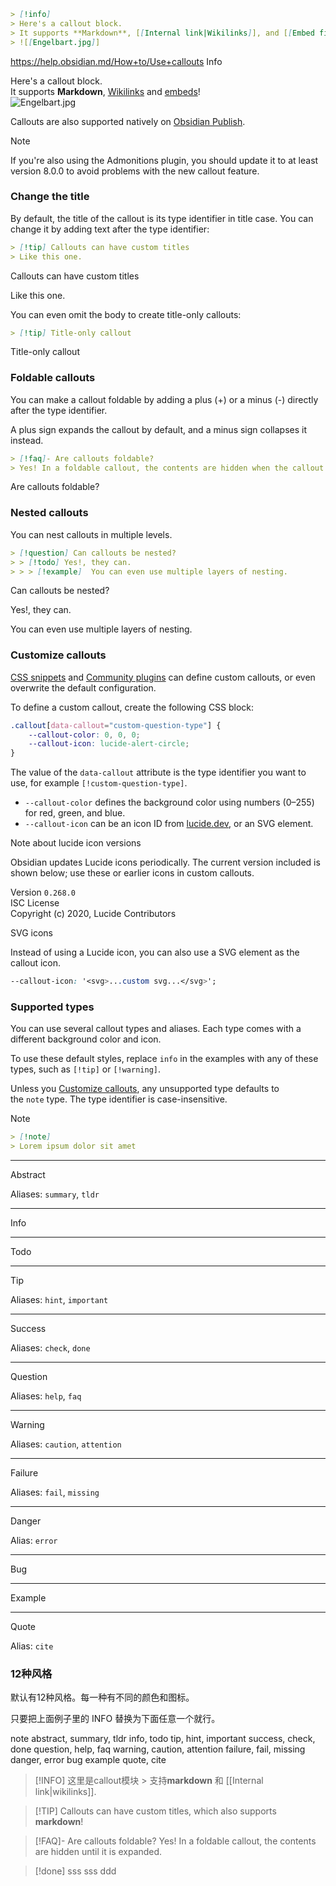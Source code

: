 ```markdown
> [!info]
> Here's a callout block.
> It supports **Markdown**, [[Internal link|Wikilinks]], and [[Embed files|embeds]]!
> ![[Engelbart.jpg]]
```
https://help.obsidian.md/How+to/Use+callouts
Info

Here's a callout block.  
It supports **Markdown**, [Wikilinks](https://help.obsidian.md/Linking+notes+and+files/Internal+links) and [embeds](https://help.obsidian.md/Linking+notes+and+files/Embedding+files)!  
![Engelbart.jpg](https://publish-01.obsidian.md/access/f786db9fac45774fa4f0d8112e232d67/Attachments/Engelbart.jpg)

Callouts are also supported natively on [Obsidian Publish](https://help.obsidian.md/Obsidian+Publish/Introduction+to+Obsidian+Publish).

Note

If you're also using the Admonitions plugin, you should update it to at least version 8.0.0 to avoid problems with the new callout feature.

### Change the title

By default, the title of the callout is its type identifier in title case. You can change it by adding text after the type identifier:

```markdown
> [!tip] Callouts can have custom titles
> Like this one.
```

Callouts can have custom titles

Like this one.

You can even omit the body to create title-only callouts:

```markdown
> [!tip] Title-only callout
```

Title-only callout

### Foldable callouts

You can make a callout foldable by adding a plus (+) or a minus (-) directly after the type identifier.

A plus sign expands the callout by default, and a minus sign collapses it instead.

```markdown
> [!faq]- Are callouts foldable?
> Yes! In a foldable callout, the contents are hidden when the callout is collapsed.
```

Are callouts foldable?

### Nested callouts

You can nest callouts in multiple levels.

```markdown
> [!question] Can callouts be nested?
> > [!todo] Yes!, they can.
> > > [!example]  You can even use multiple layers of nesting.
```

Can callouts be nested?

Yes!, they can.

You can even use multiple layers of nesting.

### Customize callouts

[CSS snippets](https://help.obsidian.md/Extending+Obsidian/CSS+snippets) and [Community plugins](https://help.obsidian.md/Extending+Obsidian/Community+plugins) can define custom callouts, or even overwrite the default configuration.

To define a custom callout, create the following CSS block:

```css
.callout[data-callout="custom-question-type"] {
    --callout-color: 0, 0, 0;
    --callout-icon: lucide-alert-circle;
}
```

The value of the `data-callout` attribute is the type identifier you want to use, for example `[!custom-question-type]`.

- `--callout-color` defines the background color using numbers (0–255) for red, green, and blue.
- `--callout-icon` can be an icon ID from [lucide.dev](https://lucide.dev/), or an SVG element.

Note about lucide icon versions

Obsidian updates Lucide icons periodically. The current version included is shown below; use these or earlier icons in custom callouts.  

Version `0.268.0`  
ISC License  
Copyright (c) 2020, Lucide Contributors

SVG icons

Instead of using a Lucide icon, you can also use a SVG element as the callout icon.

```css
--callout-icon: '<svg>...custom svg...</svg>';
```

### Supported types

You can use several callout types and aliases. Each type comes with a different background color and icon.

To use these default styles, replace `info` in the examples with any of these types, such as `[!tip]` or `[!warning]`.

Unless you [Customize callouts](https://help.obsidian.md/Editing+and+formatting/Callouts#Customize%20callouts), any unsupported type defaults to the `note` type. The type identifier is case-insensitive.

Note

```md
> [!note]
> Lorem ipsum dolor sit amet
```

---

Abstract

Aliases: `summary`, `tldr`

---

Info

---

Todo

---

Tip

Aliases: `hint`, `important`

---

Success

Aliases: `check`, `done`

---

Question

Aliases: `help`, `faq`

---

Warning

Aliases: `caution`, `attention`

---

Failure

Aliases: `fail`, `missing`

---

Danger

Alias: `error`

---

Bug

---

Example

---

Quote

Alias: `cite`

### 12种风格
默认有12种风格。每一种有不同的颜色和图标。

只要把上面例子里的 INFO 替换为下面任意一个就行。

note
abstract, summary, tldr
info, todo
tip, hint, important
success, check, done
question, help, faq
warning, caution, attention
failure, fail, missing
danger, error
bug
example
quote, cite

> [!INFO] 
> 这里是callout模块 > 支持**markdown** 和 [[Internal link|wikilinks]].

> [!TIP] Callouts can have custom titles, which also supports **markdown**!

> [!FAQ]- Are callouts foldable?
> Yes! In a foldable callout, the contents are hidden until it is expanded.

> [!done] sss
> sss
> ddd

